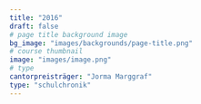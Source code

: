 ```yaml
---
title: "2016"
draft: false
# page title background image
bg_image: "images/backgrounds/page-title.png"
# course thumbnail
image: "images/image.png"
# type
cantorpreisträger: "Jorma Marggraf"
type: "schulchronik"
---
```

